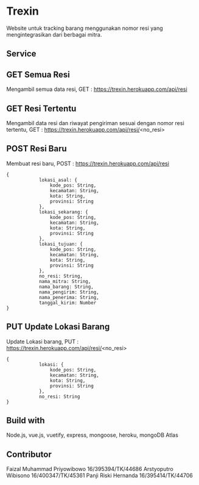 # Trexin
Website untuk tracking barang menggunakan nomor resi yang mengintegrasikan dari berbagai mitra.


## Service


## GET Semua Resi

Mengambil semua data resi, GET : https://trexin.herokuapp.com/api/resi


## GET Resi Tertentu

Mengambil data resi dan riwayat pengiriman sesuai dengan nomor resi tertentu, GET : https://trexin.herokuapp.com/api/resi/<no_resi>


## POST Resi Baru

Membuat resi baru, POST : https://trexin.herokuapp.com/api/resi

```
{
            lokasi_asal: {
                kode_pos: String,
                kecamatan: String,
                kota: String,
                provinsi: String
            },
            lokasi_sekarang: {
                kode_pos: String,
                kecamatan: String,
                kota: String,
                provinsi: String
            },
            lokasi_tujuan: {
                kode_pos: String,
                kecamatan: String,
                kota: String,
                provinsi: String
            },
            no_resi: String,
            nama_mitra: String,
            nama_barang: String,
            nama_pengirim: String,
            nama_penerima: String,
            tanggal_kirim: Number
}
```


## PUT Update Lokasi Barang

Update Lokasi barang, PUT : https://trexin.herokuapp.com/api/resi/<no_resi>

```
{
            lokasi: {
                kode_pos: String,
                kecamatan: String,
                kota: String,
                provinsi: String
            },
            no_resi: String
}
``` 


## Build with

Node.js, vue.js, vuetify, express, mongoose, heroku, mongoDB Atlas


## Contributor

Faizal Muhammad Priyowibowo     16/395394/TK/44686
Arstyoputro Wibisono            16/400347/TK/45361
Panji Riski Hernanda            16/395414/TK/44706
